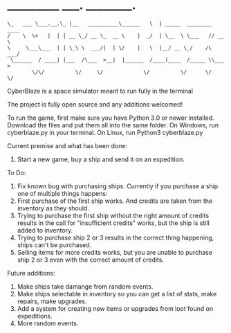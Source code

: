 # _________        ___.               __________.__                        
    \_   ___ \___.__.\_ |__   __________\______   \  | _____  ________ ____  
    /    \  \<   |  | | __ \_/ __ \_  __ \    |  _/  | \__  \ \___   // __ \ 
    \     \___\___  | | \_\ \  ___/|  | \/    |   \  |__/ __ \_/    /\  ___/ 
     \______  / ____| |___  /\___  >__|  |______  /____(____  /_____ \\___  >
            \/\/          \/     \/             \/          \/      \/    \/  
            
CyberBlaze is a space simulator meant to run fully in the terminal

The project is fully open source and any additions welcomed!


To run the game, first make sure you have Python 3.0 or newer installed. 
Download the files and put them all into the same folder. 
On Windows, run cyberblaze.py in your terminal. On Linux, run Python3 cyberblaze.py

Current premise and what has been done:
1. Start a new game, buy a ship and send it on an expedition.


To Do:
1. Fix known bug with purchasing ships. Currently if you purchase a ship one of multiple things happens:
  1. First purchase of the first ship works. And credits are taken from the inventory as they should.
  2. Trying to purchase the first ship without the right amount of credits results in the call for "insufficient credits" works, but the ship is still added to inventory.
  3. Trying to purchase ship 2 or 3 results in the correct thing happening, ships can't be purchased.
  4. Selling items for more credits works, but you are unable to purchase ship 2 or 3 even with the correct amount of credits.


Future additions:
1. Make ships take damange from random events.
2. Make ships selectable in inventory so you can get a list of stats, make repairs, make upgrades.
3. Add a system for creating new items or upgrades from loot found on expeditions.
4. More random events.
